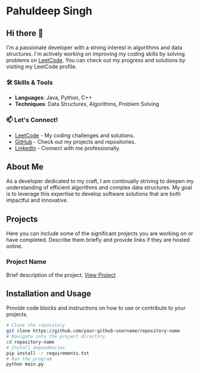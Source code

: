 # Pahuldeep Singh

## Hi there 👋

I'm a passionate developer with a strong interest in algorithms and data structures. I'm actively working on improving my coding skills by solving problems on [LeetCode](https://leetcode.com/u/pahuldeepsingh12/). You can check out my progress and solutions by visiting my LeetCode profile.

### 🛠 Skills & Tools

- **Languages**: Java, Python, C++
- **Techniques**: Data Structures, Algorithms, Problem Solving

### 📫 Let's Connect!

- [LeetCode](https://leetcode.com/u/pahuldeepsingh12/) - My coding challenges and solutions.
- [GitHub](https://github.com/your-github-username) - Check out my projects and repositories.
- [LinkedIn](https://www.linkedin.com/in/pahuldeep-singh-b7aa22181) - Connect with me professionally.

## About Me

As a developer dedicated to my craft, I am continually striving to deepen my understanding of efficient algorithms and complex data structures. My goal is to leverage this expertise to develop software solutions that are both impactful and innovative.

## Projects

Here you can include some of the significant projects you are working on or have completed. Describe them briefly and provide links if they are hosted online.

### Project Name

Brief description of the project. [View Project](#)

## Installation and Usage

Provide code blocks and instructions on how to use or contribute to your projects.

```bash
# Clone the repository
git clone https://github.com/your-github-username/repository-name
# Navigate into the project directory
cd repository-name
# Install dependencies
pip install -r requirements.txt
# Run the program
python main.py
